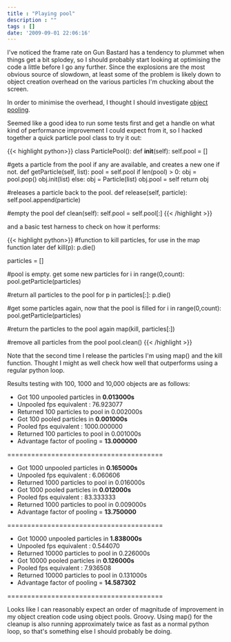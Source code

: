 ```yaml
---
title : "Playing pool"
description : ""
tags : []
date: '2009-09-01 22:06:16'
---
```


I've noticed the frame rate on Gun Bastard has a tendency to plummet when things get a bit splodey, so I should probably start looking at optimising the code a little before I go any further.
Since the explosions are the most obvious source of slowdown, at least some of the problem is likely down to object creation overhead on the various particles I'm chucking about the screen.

In order to minimise the overhead, I thought I should investigate <a href="http://sourcemaking.com/design_patterns/object_pool">object pooling</a>.

Seemed like a good idea to run some tests first and get a handle on what kind of performance improvement I could expect from it, so I hacked together a quick particle pool class to try it out:

{{< highlight python>}}
class ParticlePool():
    def __init__(self):
        self.pool = []

#gets a particle from the pool if any are available, and creates a new one if not.
def getParticle(self, list):
    pool = self.pool
    if len(pool) > 0:
        obj = pool.pop()
        obj.init(list)
    else:
        obj = Particle(list)
        obj.pool = self
    return obj

#releases a particle back to the pool.
def release(self, particle):
    self.pool.append(particle)

#empty the pool
def clean(self):
    self.pool = self.pool[:]
{{< /highlight >}}

and a basic test harness to check on how it performs:

{{< highlight python>}}
#function to kill particles, for use in the map function later
def kill(p):
    p.die()

particles = []

#pool is empty. get some new particles
for i in range(0,count):
    pool.getParticle(particles)

#return all particles to the pool
for p in particles[:]:
    p.die()

#get some particles again, now that the pool is filled
for i in range(0,count):
    pool.getParticle(particles)

#return the particles to the pool again
    map(kill, particles[:])

#remove all particles from the pool
    pool.clean()
{{< /highlight >}}

<!--more-->

Note that the second time I release the particles I'm using map() and the kill function. Thought I might as well check how well that outperforms using a regular python loop.

Results testing with 100, 1000 and 10,000 objects are as follows:

* Got 100 unpooled particles in <strong>0.013000s</strong>
* Unpooled fps equivalent : 76.923077
* Returned 100 particles to pool in 0.002000s
* Got 100 pooled particles in <strong>0.001000s</strong>
* Pooled fps equivalent : 1000.000000
* Returned 100 particles to pool in 0.001000s
* Advantage factor of pooling = <strong>13.000000</strong>

=======================================

* Got 1000 unpooled particles in <strong>0.165000s</strong>
* Unpooled fps equivalent : 6.060606
* Returned 1000 particles to pool in 0.016000s
* Got 1000 pooled particles in <strong>0.012000s</strong>
* Pooled fps equivalent : 83.333333
* Returned 1000 particles to pool in 0.009000s
* Advantage factor of pooling = <strong>13.750000</strong>

=======================================

* Got 10000 unpooled particles in <strong>1.838000s</strong>
* Unpooled fps equivalent : 0.544070
* Returned 10000 particles to pool in 0.226000s
* Got 10000 pooled particles in <strong>0.126000s</strong>
* Pooled fps equivalent : 7.936508
* Returned 10000 particles to pool in 0.131000s
* Advantage factor of pooling = <strong>14.587302</strong>

=======================================

Looks like I can reasonably expect an order of magnitude of improvement in my object creation code using object pools. Groovy.
Using map() for the cleanup is also running approximately twice as fast as a normal python loop, so that's something else I should probably be doing.